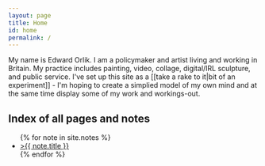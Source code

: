 ```yaml
---
layout: page
title: Home
id: home
permalink: /
---
```


My name is Edward Orlik. I am a policymaker and artist living and working in Britain. My practice includes painting, video, collage, digital/IRL sculpture, and public service.
I've set up this site as a [[take a rake to it|bit of an experiment]] - I'm hoping to create a simplied model of my own mind and at the same time display some of my work and workings-out.

## Index of all pages and notes

<ul>
  {% for note in site.notes %}
  <li>
    <a href="{{ note.url }}">>{{ note.title }}</a>
  </li>
  {% endfor %}
</ul>


<style>
  .wrapper {
    max-width: 46em;
  }
</style>
